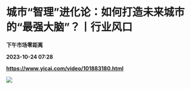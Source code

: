 # 城市“智理”进化论：如何打造未来城市的“最强大脑”？丨行业风口
**下午市场零距离**

**2023-10-24 07:28**

**https://www.yicai.com/video/101883180.html**

![](http://imgcdn.yicai.com/vms-new/2023/10/2e2b139d-9127-4fec-931c-43cd8aee5d70_0sJK.jpg)